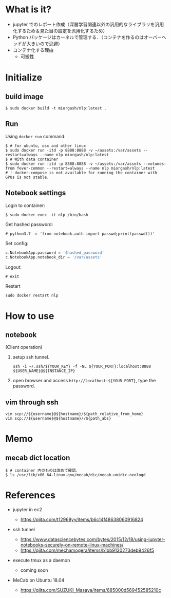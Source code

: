 # What is it?

- jupyter でのレポート作成（深層学習関連以外の汎用的なライブラリを汎用化するため＆見た目の設定を汎用化するため）
- Python パッケージはカーネルで管理する．（コンテナを作るのはオーバーヘッドが大きいので忌避）
- コンテナ化する理由
    - 可搬性

# Initialize

## build image

```
$ sudo docker build -t miorgash/nlp:latest .
```

## Run

Using `docker run` command:

```
$ # for ubuntu, osx and other linux
$ sudo docker run -itd -p 8888:8888 -v ~/assets:/var/assets --restart=always --name nlp miorgash/nlp:latest
$ # With data container
$ sudo docker run -itd -p 8888:8888 -v ~/assets:/var/assets --volumes-from fever-common --restart=always --name nlp miorgash/nlp:latest
# ! docker-compose is not available for running the container with GPUs is not stable.
```

## Notebook settings

Login to container:

```
$ sudo docker exec -it nlp /bin/bash
```

Get hashed password:

```
# python3.7 -c 'from notebook.auth import passwd;print(passwd())'
```

Set config:

```~/.jupyter/jupyter_notebook_config.py
c.NotebookApp.password = '$hashed_password'
c.NotebookApp.notebook_dir = '/var/assets'
```

Logout:

```
# exit
```

Restart

```
sudo docker restart nlp
```


# How to use
## notebook
(Client operation)
1. setup ssh tunnel.

    ```console
    ssh -i ~/.ssh/${YOUR_KEY} -f -NL ${YOUR_PORT}:localhost:8888 ${USER_NAME}@${INSTANCE_IP}
    ```

1. open browser and access `http://localhost:${YOUR_PORT}`, type the password.

## vim through ssh

```
vim scp://${username}@${hostname}/${path_relative_from_home}
vim scp://${username}@${hostname}//${path_abs}
```

# Memo
## mecab dict location
```
$ # container 内のものは改めて確認．
$ ls /usr/lib/x86_64-linux-gnu/mecab/dic/mecab-unidic-neologd
```

# References
- jupyter in ec2
  - https://qiita.com/t12968yy/items/b6c14f48638060916824
- ssh tunnel
  - https://www.datasciencebytes.com/bytes/2015/12/18/using-jupyter-notebooks-securely-on-remote-linux-machines/
  - https://qiita.com/mechamogera/items/b1bb9130273deb9426f5
- execute tmux as a daemon
  - coming soon

- MeCab on Ubuntu 18.04
  - https://qiita.com/SUZUKI_Masaya/items/685000d569452585210c
